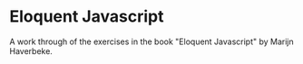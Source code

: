 # Eloquent Javascript
A work through of the exercises in the book "Eloquent Javascript" by Marijn Haverbeke.
